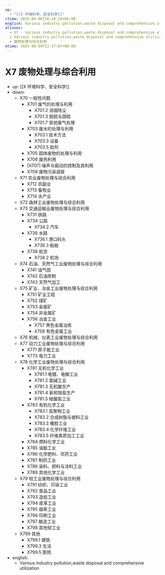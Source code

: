 ```yaml
---
up:
  - "[[X 环境科学、安全科学]]"
ctime: 2025-04-06T16:34:24+08:00
english: Various industry pollution,waste disposal and comprehensive utilization
aliases:
  - X7 - Various industry pollution,waste disposal and comprehensive utilization
  - Various industry pollution,waste disposal and comprehensive utilization
  - 废物处理与综合利用
mtime: 2025-09-09T12:37:07+08:00
---
```


# X7 废物处理与综合利用

- up: [[X 环境科学、安全科学]]
- down:
	- X70 一般性问题
		- X701 废气的处理与利用
			- X701.2 消烟除尘
			- X701.3 脱硫与固硫
			- X701.7 其他废气处理
		- X703 废水的处理与利用
			- X703.1 技术方法
			- X703.3 设备
			- X703.5 助剂
		- X705 固体废物的处理与利用
		- X706 废热利用
		- [X707] 噪声与振动的控制及其利用
		- X708 废物污染调查
	- X71 农业废物处理与综合利用
		- X712 农副业
		- X713 畜牧业
		- X714 水产业
	- X72 森林工业废物处理与综合利用
	- X73 交通运输业废物处理与综合利用
		- X731 铁路
		- X734 公路
			- X734.2 汽车
		- X736 水路
			- X736.1 港口码头
			- X736.3 船舶
		- X738 航空
			- X738.2 机场
	- X74 石油、天然气工业废物处理与综合利用
		- X741 油气田
		- X742 石油炼制
		- X743 天然气加工
	- X75 矿业、冶金工业废物处理与综合利用
		- X751 矿业工程
		- X752 煤矿
		- X753 金属矿
		- X754 非金属矿
		- X756 冶金工业
			- X757 黑色金属冶炼
			- X758 有色金属工业
	- X76 机械、仪表工业废物处理与综合利用
	- X77 动力工业废物处理与综合利用
		- X771 原子能工业
		- X773 电力工业
	- X78 化学工业废物处理与综合利用
		- X781 无机化学工业
			- X781.1 电镀、电解工业
			- X781.2 氯碱工业
			- X781.3 无机酸生产
			- X781.4 氨和铵盐生产
			- X781.5 硅酸盐工业
		- X783 有机化学工业
			- X783.1 高聚物工业
			- X783.2 合成树脂与塑料工业
			- X783.3 橡胶工业
			- X783.4 化学纤维工业
			- X783.5 纤维素质加工工业
		- X784 燃料化学工业
		- X785 油脂工业
		- X786 化学肥料、农药工业
		- X787 制药工业
		- X788 染料、颜料与涂料工业
		- X789 其他化学工业
	- X79 轻工业废物处理与综合利用
		- X791 纺织、印染工业
		- X792 食品工业
		- X793 造纸工业
		- X794 皮革工业
		- X795 烟草工业
		- X796 印刷工业
		- X797 酿造工业
		- X798 其他轻工业
	- X799 其他
		- X799.1 建筑
		- X799.3 生活
		- X799.5 医院
- english:
	- Various industry pollution,waste disposal and comprehensive utilization
